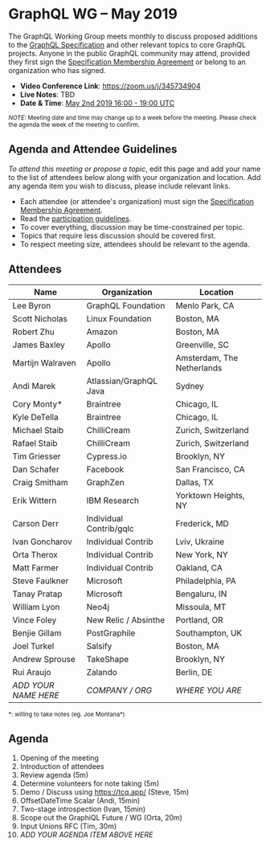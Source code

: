 # GraphQL WG – May 2019

The GraphQL Working Group meets monthly to discuss proposed additions to the
[GraphQL Specification](https://github.com/graphql/graphql-spec) and other
relevant topics to core GraphQL projects. Anyone in the public GraphQL
community may attend, provided they first sign the [Specification Membership Agreement](https://github.com/graphql/foundation) or belong to an organization who has signed.

- **Video Conference Link**: https://zoom.us/j/345734904
- **Live Notes**: TBD
- **Date & Time**: [May 2nd 2019 16:00 - 19:00 UTC](https://www.timeanddate.com/worldclock/meetingdetails.html?year=2019&month=5&day=2&hour=16&min=0&sec=0&p1=224&p2=179&p3=136&p4=37&p5=239&p6=101&p7=152)

<small>*NOTE:* Meeting date and time may change up to a week before the meeting.
Please check the agenda the week of the meeting to confirm.</small>


## Agenda and Attendee Guidelines

*To attend this meeting or propose a topic*, edit this page and add your name
to the list of attendees below along with your organization and location. Add any agenda item you wish to discuss, please include relevant links.

- Each attendee (or attendee's organization) must sign the [Specification Membership Agreement](https://github.com/graphql/foundation).
- Read the [participation guidelines](../README.md#participation-guidelines).
- To cover everything, discussion may be time-constrained per topic.
- Topics that require less discussion should be covered first.
- To respect meeting size, attendees should be relevant to the agenda.


## Attendees

Name                 | Organization       | Location
-------------------- | ------------------ | ----------------------
Lee Byron            | GraphQL Foundation | Menlo Park, CA
Scott Nicholas       | Linux Foundation   | Boston, MA
Robert Zhu           | Amazon             | Boston, MA
James Baxley         | Apollo             | Greenville, SC
Martijn Walraven     | Apollo             | Amsterdam, The Netherlands
Andi Marek           | Atlassian/GraphQL Java | Sydney
Cory Monty\*         | Braintree          | Chicago, IL
Kyle DeTella         | Braintree          | Chicago, IL
Michael Staib        | ChilliCream        | Zurich, Switzerland
Rafael Staib         | ChilliCream        | Zurich, Switzerland
Tim Griesser         | Cypress.io         | Brooklyn, NY
Dan Schafer          | Facebook           | San Francisco, CA
Craig Smitham        | GraphZen           | Dallas, TX
Erik Wittern         | IBM Research       | Yorktown Heights, NY
Carson Derr          | Individual Contrib/gqlc | Frederick, MD
Ivan Goncharov       | Individual Contrib | Lviv, Ukraine
Orta Therox          | Individual Contrib | New York, NY
Matt Farmer          | Individual Contrib | Oakland, CA
Steve Faulkner       | Microsoft          | Philadelphia, PA
Tanay Pratap         | Microsoft          | Bengaluru, IN
William Lyon         | Neo4j              | Missoula, MT
Vince Foley          | New Relic / Absinthe | Portland, OR
Benjie Gillam        | PostGraphile       | Southampton, UK
Joel Turkel          | Salsify            | Boston, MA
Andrew Sprouse       | TakeShape          | Brooklyn, NY
Rui Araujo           | Zalando            | Berlin, DE
*ADD YOUR NAME HERE* | *COMPANY / ORG*    | *WHERE YOU ARE*

<small>\*: willing to take notes (eg. Joe Montana\*)</small>


## Agenda

1. Opening of the meeting
1. Introduction of attendees
1. Review agenda (5m)
1. Determine volunteers for note taking (5m)
1. Demo / Discuss using https://tcq.app/ (Steve, 15m)
1. OffsetDateTime Scalar (Andi, 15min)
1. Two-stage introspection (Ivan, 15min)
1. Scope out the GraphiQL Future / WG (Orta, 20m)
1. Input Unions RFC (Tim, 30m)
1. *ADD YOUR AGENDA ITEM ABOVE HERE*
